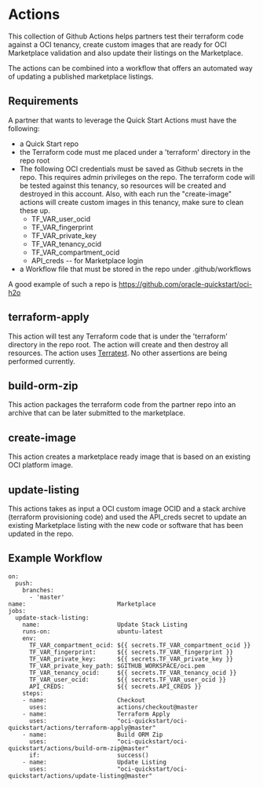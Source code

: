 # Actions

This collection of Github Actions helps partners test their terraform code against a OCI tenancy, create custom images that are ready for OCI Marketplace validation and also update their listings on the Marketplace.

The actions can be combined into a workflow that offers an automated way of updating a published marketplace listings.

## Requirements

A partner that wants to leverage the Quick Start Actions must have the following:

-   a Quick Start repo
-   the Terraform code must me placed under a 'terraform' directory in the repo root
-   The following OCI credentials must be saved as Github secrets in the repo. This requires admin privileges on the repo. The terraform code will be tested against this tenancy, so resources will be created and destroyed in this account. Also, with each run the "create-image" actions will create custom images in this tenancy, make sure to clean these up.
    -   TF_VAR_user_ocid
    -   TF_VAR_fingerprint
    -   TF_VAR_private_key
    -   TF_VAR_tenancy_ocid
    -   TF_VAR_compartment_ocid
    -   API_creds -- for Marketplace login
-   a Workflow file that must be stored in the repo under .github/workflows

A good example of such a repo is https://github.com/oracle-quickstart/oci-h2o

## terraform-apply
This action will test any Terraform code that is under the 'terraform' directory in the repo root. The action will create and then destroy all resources.  The action uses [Terratest](https://github.com/gruntwork-io/terratest). No other assertions are being performed currently.

## build-orm-zip
This action packages the terraform code from the partner repo into an archive that can be later submitted to the marketplace.

## create-image
This action creates a marketplace ready image that is based on an existing OCI platform image.

## update-listing
This actions takes as input a OCI custom image OCID and a stack archive (terraform provisioning code) and used the API_creds secret to update an existing Marketplace listing with the new code or software that has been updated in the repo.

## Example Workflow

```
on:
  push:
    branches:
      - 'master'
name:                          Marketplace
jobs:
  update-stack-listing:
    name:                      Update Stack Listing
    runs-on:                   ubuntu-latest
    env:
      TF_VAR_compartment_ocid: ${{ secrets.TF_VAR_compartment_ocid }}
      TF_VAR_fingerprint:      ${{ secrets.TF_VAR_fingerprint }}
      TF_VAR_private_key:      ${{ secrets.TF_VAR_private_key }}
      TF_VAR_private_key_path: $GITHUB_WORKSPACE/oci.pem
      TF_VAR_tenancy_ocid:     ${{ secrets.TF_VAR_tenancy_ocid }}
      TF_VAR_user_ocid:        ${{ secrets.TF_VAR_user_ocid }}
      API_CREDS:               ${{ secrets.API_CREDS }}
    steps:
    - name:                    Checkout
      uses:                    actions/checkout@master
    - name:                    Terraform Apply
      uses:                    "oci-quickstart/oci-quickstart/actions/terraform-apply@master"
    - name:                    Build ORM Zip
      uses:                    "oci-quickstart/oci-quickstart/actions/build-orm-zip@master"
      if:                      success()
    - name:                    Update Listing
      uses:                    "oci-quickstart/oci-quickstart/actions/update-listing@master"
```
